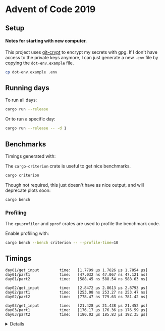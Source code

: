 # Advent of Code 2019

## Setup

#### Notes for starting with new computer.

This project uses [git-crypt](https://github.com/AGWA/git-crypt) to encrypt my secrets with gpg.
If I don't have access to the private keys anymore, I can just generate a new `.env` file by 
copying the `dot-env.example` file.

```sh
cp dot-env.example .env
```

## Running days

To run all days:

```sh
cargo run --release
```

Or to run a specific day:
```sh
cargo run --release -- -d 1
```

## Benchmarks

Timings generated with:

The `cargo-criterion` crate is useful to get nice benchmarks.

```sh
cargo criterion
```

Though not required, this just doesn't have as nice output, and will deprecate plots soon:

```sh
cargo bench
```

### Profiling

The `cpuprofiler` and `pprof` crates are used to profile the benchmark code.

Enable profiling with:

```sh
cargo bench --bench criterion -- --profile-time=10
```

## Timings

```
day01/get_input         time:   [1.7799 µs 1.7826 µs 1.7854 µs]
day01/part1             time:   [47.032 ns 47.067 ns 47.121 ns]
day01/part2             time:   [588.45 ns 588.54 ns 588.63 ns]

day02/get_input         time:   [2.8472 µs 2.8613 µs 2.8793 µs]
day02/part1             time:   [253.08 ns 253.27 ns 253.47 ns]
day02/part2             time:   [778.47 ns 779.63 ns 781.42 ns]

day03/get_input         time:   [21.428 µs 21.438 µs 21.452 µs]
day03/part1             time:   [176.17 µs 176.36 µs 176.59 µs]
day03/part2             time:   [180.02 µs 185.83 µs 192.35 µs]

```
<details>
Original timings:

```

```
</details>

